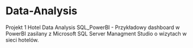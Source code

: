 # Data-Analysis

Projekt 1 Hotel Data Analysis SQL_PowerBI  - Przykładowy dashboard w PowerBI zasilany z Microsoft SQL Server Managment Studio o wizytach w sieci hotelów.
